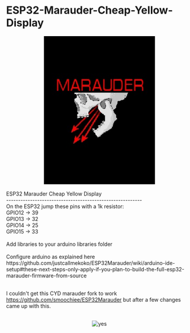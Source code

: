 # ESP32-Marauder-Cheap-Yellow-Display
<p align="center"><img alt="Marauder logo" src="https://github.com/justcallmekoko/ESP32Marauder/blob/master/pictures/marauder3L.jpg?raw=true" width="300"></p>
ESP32 Marauder Cheap Yellow Display<br>
---------------------------------------------------------<br>
On the ESP32 jump these pins with a 1k resistor:<br>
GPIO12 -> 39<br>
GPIO13 -> 32<br>
GPIO14 -> 25<br>
GPIO15 -> 33<br>
<br>
Add libraries to your arduino libraries folder<br><br>
Configure arduino as explained here<br> https://github.com/justcallmekoko/ESP32Marauder/wiki/arduino-ide-setup#these-next-steps-only-apply-if-you-plan-to-build-the-full-esp32-marauder-firmware-from-source<br><br>

I couldn't get this CYD marauder fork to work https://github.com/smoochiee/ESP32Marauder but after a few changes came up with this.<br><br>
<p align="center">
 <img src="https://github.com/Fr4nkFletcher/ESP32-Marauder-Cheap-Yellow-Display/blob/master/screenshots/1.gif" alt="yes">
</p>
